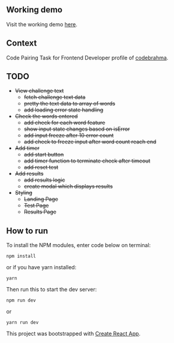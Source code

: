 ## Working demo
Visit the working demo [here](https://react-type-master.herokuapp.com/).

## Context
Code Pairing Task for Frontend Developer profile of [codebrahma](https://codebrahma.com/).

## TODO
- ~~View challenge text~~
  - ~~fetch challenge text data~~
  - ~~pretty the text data to array of words~~
  - ~~add loading error state handling~~
- ~~Check the words entered~~
  - ~~add check for each word feature~~
  - ~~show input state changes based on isError~~
  - ~~add input freeze after 10 error count~~
  - ~~add check to freeze input after word count reach end~~
- ~~Add timer~~
  - ~~add start button~~
  - ~~add timer function to terminate check after timeout~~
  - ~~add reset test~~
- ~~Add results~~
  - ~~add results logic~~
  - ~~create modal which displays results~~
- ~~Styling~~
  - ~~Landing Page~~
  - ~~Test Page~~
  - ~~Results Page~~

## How to run
To install the NPM modules, enter code below on terminal:
```
npm install
```
or if you have yarn installed:
```
yarn
```

Then run this to start the dev server:
```
npm run dev
```
or
```
yarn run dev
```

This project was bootstrapped with [Create React App](https://github.com/facebookincubator/create-react-app).
